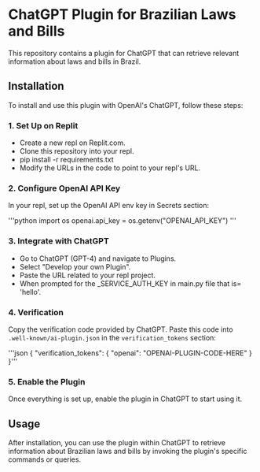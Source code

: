 # ChatGPT Plugin for Brazilian Laws and Bills

This repository contains a plugin for ChatGPT that can retrieve relevant information about laws and bills in Brazil.

## Installation

To install and use this plugin with OpenAI's ChatGPT, follow these steps:

### 1. Set Up on Replit

- Create a new repl on Replit.com.
- Clone this repository into your repl.
- pip install -r requirements.txt
- Modify the URLs in the code to point to your repl's URL.

### 2. Configure OpenAI API Key

In your repl, set up the OpenAI API env key in Secrets section:

'''python
import os
openai.api_key = os.getenv("OPENAI_API_KEY")
'''
### 3. Integrate with ChatGPT

- Go to ChatGPT (GPT-4) and navigate to Plugins.
- Select "Develop your own Plugin".
- Paste the URL related to your repl project.
- When prompted for the _SERVICE_AUTH_KEY in main.py file that is= 'hello'.

### 4. Verification

Copy the verification code provided by ChatGPT. Paste this code into `.well-known/ai-plugin.json` in the `verification_tokens` section:

'''json
{
  "verification_tokens": {
    "openai": "OPENAI-PLUGIN-CODE-HERE"
  }
}'''

###  5. Enable the Plugin
Once everything is set up, enable the plugin in ChatGPT to start using it.

## Usage
After installation, you can use the plugin within ChatGPT to retrieve information about Brazilian laws and bills by invoking the plugin's specific commands or queries.
